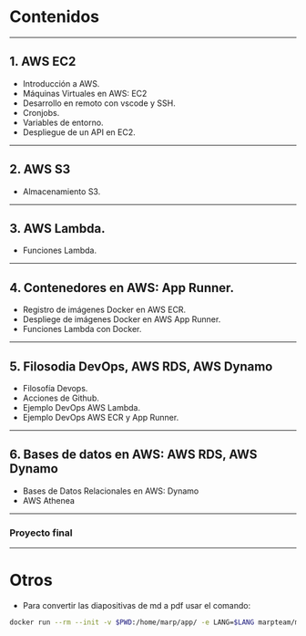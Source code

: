 # Contenidos

---

## 1. AWS EC2
- Introducción a AWS.
- Máquinas Virtuales en AWS: EC2
- Desarrollo en remoto con vscode y SSH.
- Cronjobs.
- Variables de entorno.
- Despliegue de un API en EC2.

---

## 2. AWS S3
- Almacenamiento S3.

---

## 3. AWS Lambda.
- Funciones Lambda.

---

## 4. Contenedores en AWS: App Runner.
- Registro de imágenes Docker en AWS ECR.
- Despliege de imágenes Docker en AWS App Runner.
- Funciones Lambda con Docker.

---

## 5. Filosodia DevOps, AWS RDS, AWS Dynamo
- Filosofía Devops.
- Acciones de Github.
- Ejemplo DevOps AWS Lambda.
- Ejemplo DevOps AWS ECR y App Runner.

---

## 6. Bases de datos en AWS: AWS RDS, AWS Dynamo
- Bases de Datos Relacionales en AWS: Dynamo
- AWS Athenea

---

### Proyecto final

---

# Otros
- Para convertir las diapositivas de md a pdf usar el comando:
```bash
docker run --rm --init -v $PWD:/home/marp/app/ -e LANG=$LANG marpteam/marp-cli **/*.md  --pdf --allow-local-files
```

